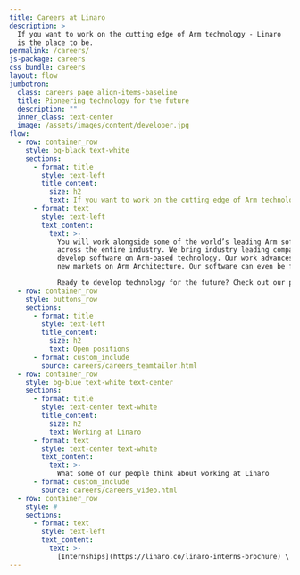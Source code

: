 ```yaml
---
title: Careers at Linaro
description: >
  If you want to work on the cutting edge of Arm technology - Linaro
  is the place to be.
permalink: /careers/
js-package: careers
css_bundle: careers
layout: flow
jumbotron:
  class: careers_page align-items-baseline
  title: Pioneering technology for the future
  description: ""
  inner_class: text-center
  image: /assets/images/content/developer.jpg
flow:
  - row: container_row
    style: bg-black text-white
    sections:
      - format: title
        style: text-left
        title_content:
          size: h2
          text: If you want to work on the cutting edge of Arm technology - Linaro is the place to be.
      - format: text
        style: text-left
        text_content:
          text: >-
            You will work alongside some of the world’s leading Arm software experts, working on new technologies
            across the entire industry. We bring industry leading companies and open source communities together to
            develop software on Arm-based technology. Our work advances the Arm ecosystem as a whole, enabling
            new markets on Arm Architecture. Our software can even be found on the Mars Helicopter!

            Ready to develop technology for the future? Check out our positions below:
  - row: container_row
    style: buttons_row
    sections:
      - format: title
        style: text-left
        title_content:
          size: h2
          text: Open positions
      - format: custom_include
        source: careers/careers_teamtailor.html
  - row: container_row
    style: bg-blue text-white text-center
    sections:
      - format: title
        style: text-center text-white
        title_content:
          size: h2
          text: Working at Linaro
      - format: text
        style: text-center text-white
        text_content:
          text: >-
            What some of our people think about working at Linaro
      - format: custom_include
        source: careers/careers_video.html
  - row: container_row
    style: #
    sections:
      - format: text
        style: text-left
        text_content:
          text: >-
            [Internships](https://linaro.co/linaro-interns-brochure) \| [View our Privacy Policy](/assets/downloads/careers-privacy-policy.pdf) \| [View our Recruitment Policy](/assets/downloads/Recruitment-and-SelectionPolicyProcedure.pdf)
---
```

